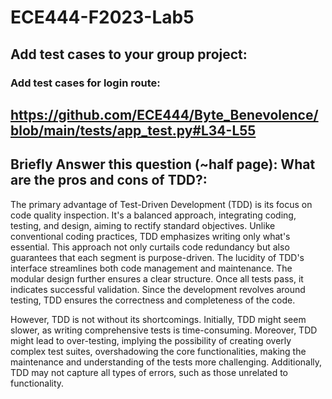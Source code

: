 # ECE444-F2023-Lab5

## Add test cases to your group project:
### Add test cases for login route:
## https://github.com/ECE444/Byte_Benevolence/blob/main/tests/app_test.py#L34-L55

## Briefly Answer this question (~half page): What are the pros and cons of TDD?:
The primary advantage of Test-Driven Development (TDD) is its focus on code quality inspection. It's a balanced approach, integrating coding, testing, and design, aiming to rectify standard objectives. Unlike conventional coding practices, TDD emphasizes writing only what's essential.  This approach not only curtails code redundancy but also guarantees that each segment is purpose-driven.  The lucidity of TDD's interface streamlines both code management and maintenance. The modular design further ensures a clear structure. Once all tests pass, it indicates successful validation. Since the development revolves around testing, TDD ensures the correctness and completeness of the code.

However, TDD is not without its shortcomings. Initially, TDD might seem slower, as writing comprehensive tests is time-consuming. Moreover, TDD might lead to over-testing, implying the possibility of creating overly complex test suites, overshadowing the core functionalities, making the maintenance and understanding of the tests more challenging. Additionally, TDD may not capture all types of errors, such as those unrelated to functionality.
